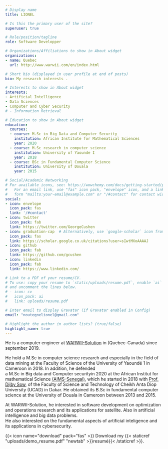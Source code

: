 ```yaml
---
# Display name
title: LIONEL

# Is this the primary user of the site?
superuser: true

# Role/position/tagline
role: Software Developper 

# Organizations/Affiliations to show in About widget
organizations:
- name: Quebec
  url: http://www.warwii.com/en/index.html

# Short bio (displayed in user profile at end of posts)
bio: My research interests .

# Interests to show in About widget
interests:
- Artificial Intelligence
- Data Sciences
- Computer and Cyber Security
# - Information Retrieval

# Education to show in About widget
education:
  courses:
  - course: M.Sc in Big Data and Computer Security
    institution: African Institute for Mathematical Sciences
    year: 2020
  - course: M.Sc research in computer science 
    institution: University of Yaounde I
    year: 2018
  - course: BSc in Fundamental Computer Science
    institution: University of Douala
    year: 2015

# Social/Academic Networking
# For available icons, see: https://wowchemy.com/docs/getting-started/page-builder/#icons
#   For an email link, use "fas" icon pack, "envelope" icon, and a link in the
#   form "mailto:your-email@example.com" or "/#contact" for contact widget.
social:
- icon: envelope
  icon_pack: fas
  link: '/#contact'
- icon: twitter
  icon_pack: fab
  link: https://twitter.com/GeorgeCushen
- icon: graduation-cap  # Alternatively, use `google-scholar` icon from `ai` icon pack
  icon_pack: fas
  link: https://scholar.google.co.uk/citations?user=sIwtMXoAAAAJ
- icon: github
  icon_pack: fab
  link: https://github.com/gcushen
- icon: linkedin
  icon_pack: fab
  link: https://www.linkedin.com/

# Link to a PDF of your resume/CV.
# To use: copy your resume to `static/uploads/resume.pdf`, enable `ai` icons in `params.toml`, 
# and uncomment the lines below.
# - icon: cv
#   icon_pack: ai
#   link: uploads/resume.pdf

# Enter email to display Gravatar (if Gravatar enabled in Config)
email: "noutegnelionel@gmail.com"

# Highlight the author in author lists? (true/false)
highlight_name: true
---
```


He is a computer engineer at <a href="http://www.warwii.com/en/index.html">
WARWII-Solution</a> in (Quebec-Canada) since september 2019.

He hold a  M.Sc  in computer science research and especially in the field of data mining at the 
Faculty of Science of the University of Yaoundé 1 in Cameroon in 2018.  In addition, he defended  
a 
M.Sc in Big data and Computer securityin 2020 at the African Institut for mathematical Science
<a href="https://aims-senegal.org/">(AIMS-Senegal)</a>, which he started in 2018 with 
 <a href="http://lacgaatdsi.blogspot.com/2018/12/dr-diby-sow.html">Prof. Djiby Sow</a>, 
 of the Faculty of Science and Technology
of Cheikh Anta Diop University (UCAD) in Dakar. He obtained its B.Sc in fundamental computer science at the 
University of Douala in Cameroon between 2013 and 2015.</p>

<p>At WARWII-Solution, he interested in software development on optimization and operations research  and its applications for satellite.
	Also in artificial intelligence and big data problems.
<br>He also interested on the fundamental aspects of artificial inteligence and its applications in cybersecurity.

{{< icon name="download" pack="fas" >}} Download my {{< staticref "uploads/demo_resume.pdf" "newtab" >}}resumé{{< /staticref >}}.

